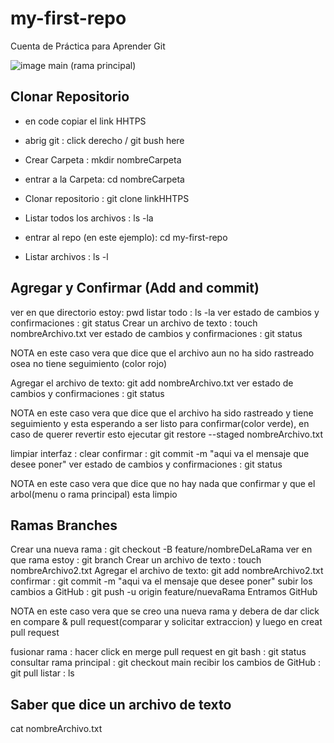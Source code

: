 # my-first-repo
Cuenta de Práctica para Aprender Git

![image](https://user-images.githubusercontent.com/93413366/188342810-6cae9736-62fa-4822-ac7d-e59f107b8925.png)
main (rama principal)

## Clonar Repositorio

- en code copiar el link HHTPS

- abrig git : click derecho / git bush here
- Crear Carpeta : mkdir nombreCarpeta
- entrar a la Carpeta: cd nombreCarpeta
- Clonar repositorio : git clone linkHHTPS

- Listar todos los archivos : ls -la
- entrar al repo (en este ejemplo): cd my-first-repo
- Listar archivos : ls -l

## Agregar y Confirmar (Add and commit)

ver en que directorio estoy: pwd
listar todo : ls -la
ver estado de cambios y confirmaciones : git status
Crear un archivo de texto : touch nombreArchivo.txt
ver estado de cambios y confirmaciones : git status

NOTA en este caso vera que dice que el archivo aun no ha sido rastreado
osea no tiene seguimiento (color rojo)

Agregar el archivo de texto: git add nombreArchivo.txt
ver estado de cambios y confirmaciones : git status

NOTA en este caso vera que dice que el archivo ha sido rastreado
y tiene seguimiento y esta esperando a ser listo para confirmar(color verde),
en caso de querer revertir esto ejecutar git restore --staged nombreArchivo.txt

limpiar interfaz : clear
confirmar : git commit -m "aqui va el mensaje que desee poner"
ver estado de cambios y confirmaciones : git status

NOTA en este caso vera que dice que no hay nada que confirmar y que
el arbol(menu o rama principal) esta limpio

## Ramas Branches

Crear una nueva rama : git checkout -B feature/nombreDeLaRama
ver en que rama estoy : git branch
Crear un archivo de texto : touch nombreArchivo2.txt
Agregar el archivo de texto: git add nombreArchivo2.txt
confirmar : git commit -m "aqui va el mensaje que desee poner"
subir los cambios a GitHub : git push -u origin feature/nuevaRama 
Entramos GitHub

NOTA en este caso vera que se creo una nueva rama y debera de dar click en 
compare & pull request(comparar y solicitar extraccion) y luego en creat pull request

fusionar rama : hacer click en merge pull request
en git bash : git status
consultar rama principal : git checkout main
recibir los cambios de GitHub : git pull
listar : ls

## Saber que dice un archivo de texto
cat nombreArchivo.txt




